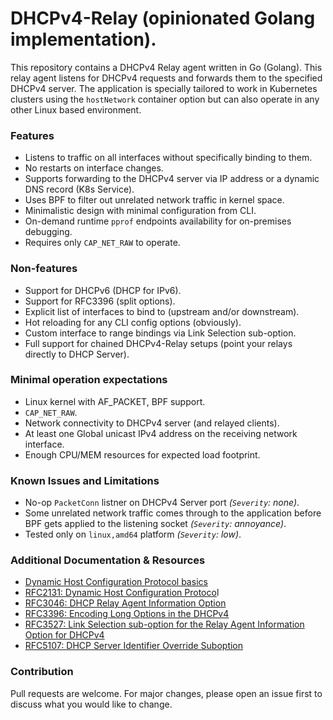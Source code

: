 # DHCPv4-Relay (opinionated Golang implementation).

This repository contains a DHCPv4 Relay agent written in Go (Golang). This relay agent listens for DHCPv4 requests and forwards them to the specified DHCPv4 server. The application is specially tailored to work in Kubernetes clusters using the `hostNetwork` container option but can also operate in any other Linux based environment.

### Features

- Listens to traffic on all interfaces without specifically binding to them.
- No restarts on interface changes.
- Supports forwarding to the DHCPv4 server via IP address or a dynamic DNS record (K8s Service).
- Uses BPF to filter out unrelated network traffic in kernel space.
- Minimalistic design with minimal configuration from CLI.
- On-demand runtime `pprof` endpoints availability for on-premises debugging.
- Requires only `CAP_NET_RAW` to operate.

### Non-features

- Support for DHCPv6 (DHCP for IPv6).
- Support for RFC3396 (split options).
- Explicit list of interfaces to bind to (upstream and/or downstream).
- Hot reloading for any CLI config options (obviously).
- Custom interface to range bindings via Link Selection sub-option.
- Full support for chained DHCPv4-Relay setups (point your relays directly to DHCP Server).

### Minimal operation expectations

- Linux kernel with AF_PACKET, BPF support.
- `CAP_NET_RAW`.
- Network connectivity to DHCPv4 server (and relayed clients).
- At least one Global unicast IPv4 address on the receiving network interface.
- Enough CPU/MEM resources for expected load footprint.

### Known Issues and Limitations

- No-op `PacketConn` listner on DHCPv4 Server port *(`Severity`: none)*.
- Some unrelated network traffic comes through to the application before BPF gets applied to the listening socket *(`Severity`: annoyance)*.
- Tested only on `linux,amd64` platform *(`Severity`: low)*.

### Additional Documentation & Resources

- [Dynamic Host Configuration Protocol basics](https://learn.microsoft.com/en-us/windows-server/troubleshoot/dynamic-host-configuration-protocol-basics)
- [RFC2131: Dynamic Host Configuration Protoco](https://www.rfc-editor.org/rfc/rfc2131.html)l
- [RFC3046: DHCP Relay Agent Information Option](https://www.rfc-editor.org/rfc/rfc3046.html)
- [RFC3396: Encoding Long Options in the DHCPv4](https://www.rfc-editor.org/rfc/rfc3396.html)
- [RFC3527: Link Selection sub-option for the Relay Agent Information Option for DHCPv4](https://www.rfc-editor.org/rfc/rfc3527.html)
- [RFC5107: DHCP Server Identifier Override Suboption](https://www.rfc-editor.org/rfc/rfc5107.html)

### Contribution

Pull requests are welcome. For major changes, please open an issue first to discuss what you would like to change.
